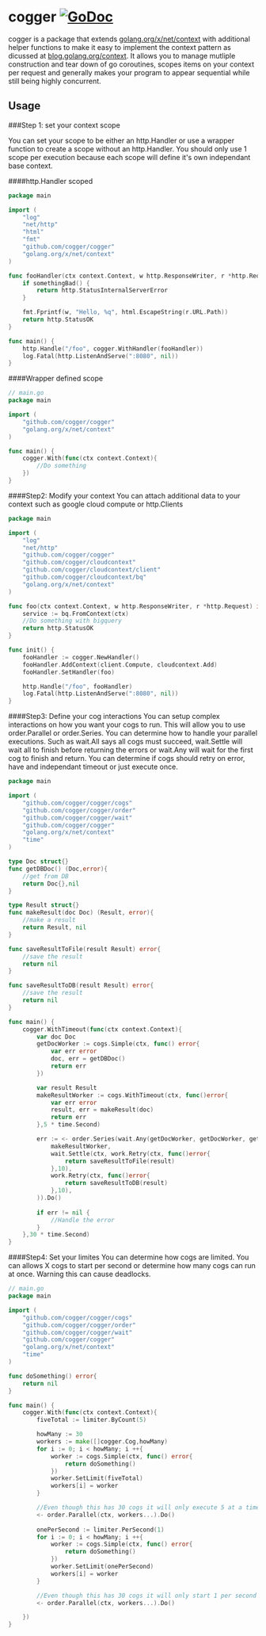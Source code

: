 # cogger [![GoDoc](https://godoc.org/github.com/cogger/cogger?status.png)](http://godoc.org/github.com/cogger/cogger)

cogger is a package that extends [golang.org/x/net/context](https://godoc.org/golang.org/x/oauth2) with additional helper functions to make it easy to implement the context pattern as dicussed at [blog.golang.org/context](https://blog.golang.org/context).  It allows you to manage mutliple construction and tear down of go coroutines, scopes items on your context per request and generally makes your program to appear sequential while still being highly concurrent.

## Usage

###Step 1: set your context scope 

You can set your scope to be either an http.Handler or use a wrapper function to create a scope without an http.Handler.
You should only use 1 scope per execution because each scope will define it's own independant base context.

####http.Handler scoped
~~~ go
package main

import (
	"log"
	"net/http"
	"html"
	"fmt"
	"github.com/cogger/cogger"
	"golang.org/x/net/context"
)

func fooHandler(ctx context.Context, w http.ResponseWriter, r *http.Request) int{
	if somethingBad() {
		return http.StatusInternalServerError
	}

	fmt.Fprintf(w, "Hello, %q", html.EscapeString(r.URL.Path))
	return http.StatusOK
}

func main() {
  	http.Handle("/foo", cogger.WithHandler(fooHandler))
	log.Fatal(http.ListenAndServe(":8080", nil))
}

~~~

####Wrapper defined scope
~~~ go
// main.go
package main

import (
	"github.com/cogger/cogger"
	"golang.org/x/net/context"
)

func main() {
  	cogger.With(func(ctx context.Context){
  		//Do something
  	})
}

~~~

####Step2: Modify your context
You can attach additional data to your context such as google cloud compute or http.Clients
~~~ go
package main

import (
	"log"
	"net/http"
	"github.com/cogger/cogger"
	"github.com/cogger/cloudcontext"
	"github.com/cogger/cloudcontext/client"
	"github.com/cogger/cloudcontext/bq"
	"golang.org/x/net/context"
)

func foo(ctx context.Context, w http.ResponseWriter, r *http.Request) int{
	service := bq.FromContext(ctx)
	//Do something with bigquery
	return http.StatusOK
}

func init() {
	fooHandler := cogger.NewHandler()
	fooHandler.AddContext(client.Compute, cloudcontext.Add)
	fooHandler.SetHandler(foo)

  	http.Handle("/foo", fooHandler)
  	log.Fatal(http.ListenAndServe(":8080", nil))
}
~~~

####Step3: Define your cog interactions
You can setup complex interactions on how you want your cogs to run.  This will allow you to use order.Parallel or order.Series.  You can determine how to handle your parallel executions. Such as wait.All says all cogs must succeed, wait.Settle will wait all to finish before returning the errors or wait.Any will wait for the first cog to finish and return.  You can determine if cogs should retry on error, have and independant timeout or just execute once.

~~~ go
package main

import (
	"github.com/cogger/cogger/cogs"
	"github.com/cogger/cogger/order"
	"github.com/cogger/cogger/wait"
	"github.com/cogger/cogger"
	"golang.org/x/net/context"
	"time"
)

type Doc struct{}
func getDBDoc() (Doc,error){
	//get from DB
	return Doc{},nil
}

type Result struct{}
func makeResult(doc Doc) (Result, error){
	//make a result
	return Result, nil
}

func saveResultToFile(result Result) error{
	//save the result
	return nil
}

func saveResultToDB(result Result) error{
	//save the result
	return nil
}

func main() {
  	cogger.WithTimeout(func(ctx context.Context){
  		var doc Doc
  		getDocWorker := cogs.Simple(ctx, func() error{
  			var err error
  			doc, err = getDBDoc()
  			return err
  		})

  		var result Result
  		makeResultWorker := cogs.WithTimeout(ctx, func()error{
  			var err error
  			result, err = makeResult(doc)
  			return err
  		},5 * time.Second)

  		err := <- order.Series(wait.Any(getDocWorker, getDocWorker, getDocWorker),
  			makeResultWorker,
  			wait.Settle(ctx, work.Retry(ctx, func()error{
	  			return saveResultToFile(result)
	  		},10),
	  		work.Retry(ctx, func()error{
	  			return saveResultToDB(result)
	  		},10),
  		)).Do()
  		
  		if err != nil {
  			//Handle the error
  		}
  	},30 * time.Second)
}

~~~

####Step4: Set your limites
You can determine how cogs are limited.  You can allows X cogs to start per second or determine how many cogs can run at once.  Warning this can cause deadlocks.
~~~ go
// main.go
package main

import (
	"github.com/cogger/cogger/cogs"
	"github.com/cogger/cogger/order"
	"github.com/cogger/cogger/wait"
	"github.com/cogger/cogger"
	"golang.org/x/net/context"
	"time"
)

func doSomething() error{
	return nil
}

func main() {
  	cogger.With(func(ctx context.Context){
  		fiveTotal := limiter.ByCount(5)

		howMany := 30
  		workers := make([]cogger.Cog,howMany)
  		for i := 0; i < howMany; i ++{
	  		worker := cogs.Simple(ctx, func() error{
	  			return doSomething()
	  		})
  			worker.SetLimit(fiveTotal)
  			workers[i] = worker
  		}

  		//Even though this has 30 cogs it will only execute 5 at a time
  		<- order.Parallel(ctx, workers...).Do()
  		
  		onePerSecond := limiter.PerSecond(1)
  		for i := 0; i < howMany; i ++{
	  		worker := cogs.Simple(ctx, func() error{
	  			return doSomething()
	  		})
  			worker.SetLimit(onePerSecond)
  			workers[i] = worker
  		}

  		//Even though this has 30 cogs it will only start 1 per second
  		<- order.Parallel(ctx, workers...).Do()

  	})
}

~~~
